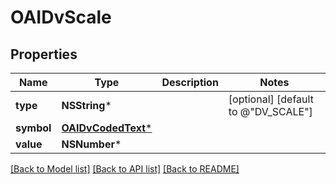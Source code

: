 # OAIDvScale

## Properties
Name | Type | Description | Notes
------------ | ------------- | ------------- | -------------
**type** | **NSString*** |  | [optional] [default to @"DV_SCALE"]
**symbol** | [**OAIDvCodedText***](OAIDvCodedText.md) |  | 
**value** | **NSNumber*** |  | 

[[Back to Model list]](../README.md#documentation-for-models) [[Back to API list]](../README.md#documentation-for-api-endpoints) [[Back to README]](../README.md)


